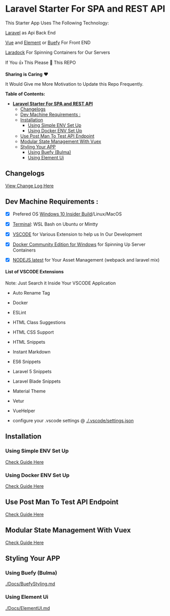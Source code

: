 # **Laravel Starter For SPA and REST API**

This Starter App Uses  The Following Technology:

[Laravel](https://laravel.com/) as Api Back End

[Vue](https://vuejs.org//) and [Element](https://github.com/ElemeFE/element) or [Buefy](https://buefy.github.io/) For Front END

[Laradock](https://github.com/laradock/laradock) For Spinning Containers for Our Servers


If You :thumbsup: This Please :star2: This REPO

**Sharing is Caring**  :heart:

It Would Give me More Motivation to Update this Repo Frequently.

    
**Table of Contents:**

<!-- TOC -->

- [**Laravel Starter For SPA and REST API**](#laravel-starter-for-spa-and-rest-api)
    - [Changelogs](#changelogs)
    - [Dev Machine Requirements :](#dev-machine-requirements-)
    - [Installation](#installation)
        - [Using Simple ENV Set Up](#using-simple-env-set-up)
        - [Using Docker ENV Set Up](#using-docker-env-set-up)
    - [Use Post Man To Test API Endpoint](#use-post-man-to-test-api-endpoint)
    - [Modular State Management With Vuex](#modular-state-management-with-vuex)
    - [Styling Your APP](#styling-your-app)
        - [Using Buefy (Bulma)](#using-buefy-bulma)
        - [Using Element Ui](#using-element-ui)

<!-- /TOC -->



## Changelogs

[View Change Log Here](./Docs/Changelog.md)

## Dev Machine Requirements :

 - [x] Prefered OS [Windows 10 Insider Build](https://insider.windows.com/Install/PC)/Linux/MacOS

 - [x] [Terminal](https://github.com/g0ld3lux/laravel-wsl-dev-machine): WSL Bash on Ubuntu or Mintty

 - [x] [VSCODE](https://code.visualstudio.com/) for Various Extension to help us In Our Development

 - [x] [Docker Community Edition for Windows](https://store.docker.com/editions/community/docker-ce-desktop-windows) for Spinning Up Server Containers

 - [x] [NODEJS latest](https://nodejs.org/en/) for Your Asset Management (webpack and laravel mix)

 #### List of VSCODE Extensions

Note: Just Search it Inside Your VSCODE Application

 - Auto Rename Tag
 - Docker
 - ESLint
 - HTML Class Suggestions
 - HTML CSS Support
 - HTML Snippets
 - Instant Markdown
 - ES6 Snippets
 - Laravel 5 Snippets
 - Laravel Blade Snippets
 - Material Theme
 - Vetur
 - VueHelper

- configure your .vscode settings @ [./.vscode/settings.json](./.vscode/settings.json)
 

## Installation


### Using Simple ENV Set Up

[Check Guide Here](./Docs/SimpleENVSetUp.md)


### Using Docker ENV Set Up
[Check Guide Here](./Docs/DockerENVSetUp.md)

## Use Post Man To Test API Endpoint

[Check Guide Here](./Docs/API.md)

## Modular State Management With Vuex

[Check Guide Here](./Docs/StateManagement.md)

## Styling Your APP

### Using Buefy (Bulma)
[./Docs/BuefyStyling.md](./Docs/BuefyStyling.md)

### Using Element Ui
[./Docs/ElementUI.md](./Docs/ElementUi.md)
